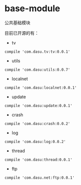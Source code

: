 # base-module
公共基础模块  

目前已开源的有：  

- tv

```  
compile 'com.dasu.tv:tv:0.0.1'
```

- utils

```  
compile 'com.dasu:utils:0.0.7'
```

- localnet

```
compile 'com.dasu:localnet:0.0.1'
```

- update

```
compile 'com.dasu:update:0.0.1'
```

- crash

```
compile 'com.dasu:crash:0.0.2'
```

- log

```
compile 'com.dasu:log:0.0.2'
```

- thread

```
compile 'com.dasu:thread:0.0.1'
```

- ftp

```
compile 'com.dasu.net:ftp:0.0.1'
```

